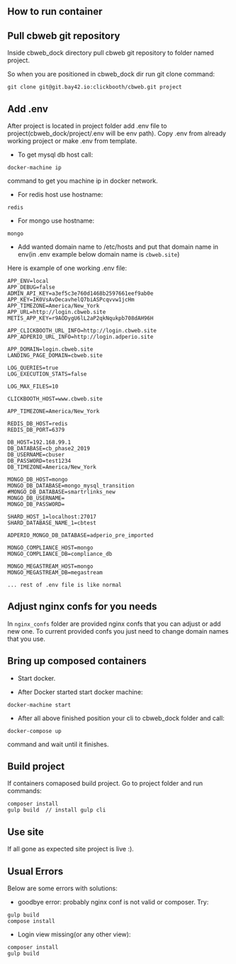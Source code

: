 ## How to run container

## Pull cbweb git repository

Inside cbweb_dock directory pull cbweb git repository to folder named project. 

So when you are positioned in cbweb_dock dir run git clone command:
```
git clone git@git.bay42.io:clickbooth/cbweb.git project
```

## Add .env 

After project is located in project folder add .env file to project(cbweb_dock/project/.env will be env path). Copy .env from already working project or make .env from template.

* To get mysql db host call:
```
docker-machine ip
```
command to get you machine ip in docker network.

* For redis host use hostname:
```
redis
```
* For mongo use hostname:
```
mongo
```
* Add wanted domain name to /etc/hosts and put that domain name in env(in .env example below domain name is ```cbweb.site```)

Here is example of one working .env file:
```
APP_ENV=local
APP_DEBUG=false
ADMIN_API_KEY=a3ef5c3e760d1468b2597661eef9ab0e
APP_KEY=IK0VsAvDecavhelQ7biASPcqvvw1jcHm
APP_TIMEZONE=America/New_York
APP_URL=http://login.cbweb.site
METIS_APP_KEY=r9AODygU6lL2aP2qkNqukpb708dAH96H

APP_CLICKBOOTH_URL_INFO=http://login.cbweb.site
APP_ADPERIO_URL_INFO=http://login.adperio.site

APP_DOMAIN=login.cbweb.site
LANDING_PAGE_DOMAIN=cbweb.site

LOG_QUERIES=true
LOG_EXECUTION_STATS=false

LOG_MAX_FILES=10

CLICKBOOTH_HOST=www.cbweb.site

APP_TIMEZONE=America/New_York

REDIS_DB_HOST=redis
REDIS_DB_PORT=6379

DB_HOST=192.168.99.1
DB_DATABASE=cb_phase2_2019
DB_USERNAME=cbuser
DB_PASSWORD=test1234
DB_TIMEZONE=America/New_York

MONGO_DB_HOST=mongo
MONGO_DB_DATABASE=mongo_mysql_transition
#MONGO_DB_DATABASE=smartrlinks_new
MONGO_DB_USERNAME=
MONGO_DB_PASSWORD=

SHARD_HOST_1=localhost:27017
SHARD_DATABASE_NAME_1=cbtest

ADPERIO_MONGO_DB_DATABASE=adperio_pre_imported

MONGO_COMPLIANCE_HOST=mongo
MONGO_COMPLIANCE_DB=compliance_db

MONGO_MEGASTREAM_HOST=mongo
MONGO_MEGASTREAM_DB=megastream

... rest of .env file is like normal

```

## Adjust nginx confs for you needs
In ```nginx_confs``` folder are provided nginx confs that you can adjust or add new one. To current provided confs you just need to change domain names that you use.

## Bring up composed containers

* Start docker.

* After Docker started start docker machine:
```
docker-machine start
```

* After all above finished position your cli to cbweb_dock folder and call:
```
docker-compose up
```
command and wait until it finishes.

## Build project
If containers comaposed build project. Go to project folder and run commands:
```
composer install
gulp build  // install gulp cli
```

## Use site
If all gone as expected site project is live :).

## Usual Errors

Below are some errors with solutions:

* goodbye error: probably nginx conf is not valid or composer. Try:
``` 
gulp build 
compose install
```

* Login view missing(or any other view): 
```
composer install
gulp build
```
